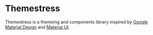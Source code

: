 # Themestress

Themestress is a themeing and components library inspired by <a href="https://material.io">Google Material Design</a> and <a href="https://mui.com">Material UI</a>.
